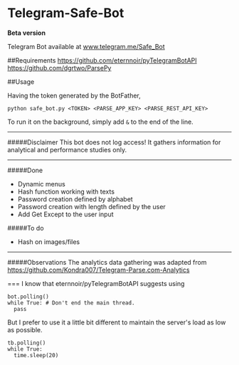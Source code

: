 # Telegram-Safe-Bot
**Beta version**

Telegram Bot available at www.telegram.me/Safe_Bot

##Requirements
https://github.com/eternnoir/pyTelegramBotAPI
https://github.com/dgrtwo/ParsePy

##Usage

Having the token generated by the BotFather, 

```python safe_bot.py <TOKEN> <PARSE_APP_KEY> <PARSE_REST_API_KEY>```

To run it on the background, simply add `&` to the end of the line.

---
#####Disclaimer
This bot does not log access! It gathers information for analytical and performance studies only.

---
#####Done
* Dynamic menus
* Hash function working with texts
* Password creation defined by alphabet
* Password creation with length defined by the user
* Add Get Except to the user input

#####To do
* Hash on images/files

---
#####Observations
The analytics data gathering was adapted from 
https://github.com/Kondra007/Telegram-Parse.com-Analytics

===
I know that eternnoir/pyTelegramBotAPI suggests using
```
bot.polling()
while True: # Don't end the main thread.
  pass
```

But I prefer to use it a little bit different to maintain the server's load as low as possible.
```
tb.polling()
while True:
  time.sleep(20)
```
